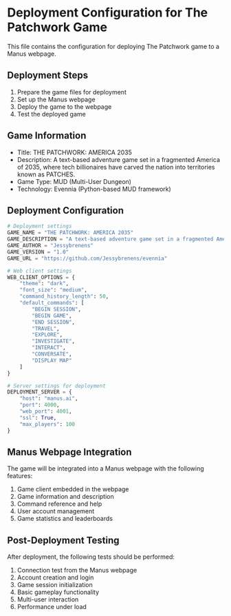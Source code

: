 # Deployment Configuration for The Patchwork Game

This file contains the configuration for deploying The Patchwork game to a Manus webpage.

## Deployment Steps

1. Prepare the game files for deployment
2. Set up the Manus webpage
3. Deploy the game to the webpage
4. Test the deployed game

## Game Information

- Title: THE PATCHWORK: AMERICA 2035
- Description: A text-based adventure game set in a fragmented America of 2035, where tech billionaires have carved the nation into territories known as PATCHES.
- Game Type: MUD (Multi-User Dungeon)
- Technology: Evennia (Python-based MUD framework)

## Deployment Configuration

```python
# Deployment settings
GAME_NAME = "THE PATCHWORK: AMERICA 2035"
GAME_DESCRIPTION = "A text-based adventure game set in a fragmented America of 2035, where tech billionaires have carved the nation into territories known as PATCHES."
GAME_AUTHOR = "Jessybrenens"
GAME_VERSION = "1.0"
GAME_URL = "https://github.com/Jessybrenens/evennia"

# Web client settings
WEB_CLIENT_OPTIONS = {
    "theme": "dark",
    "font_size": "medium",
    "command_history_length": 50,
    "default_commands": [
        "BEGIN SESSION",
        "BEGIN GAME",
        "END SESSION",
        "TRAVEL",
        "EXPLORE",
        "INVESTIGATE",
        "INTERACT",
        "CONVERSATE",
        "DISPLAY MAP"
    ]
}

# Server settings for deployment
DEPLOYMENT_SERVER = {
    "host": "manus.ai",
    "port": 4000,
    "web_port": 4001,
    "ssl": True,
    "max_players": 100
}
```

## Manus Webpage Integration

The game will be integrated into a Manus webpage with the following features:

1. Game client embedded in the webpage
2. Game information and description
3. Command reference and help
4. User account management
5. Game statistics and leaderboards

## Post-Deployment Testing

After deployment, the following tests should be performed:

1. Connection test from the Manus webpage
2. Account creation and login
3. Game session initialization
4. Basic gameplay functionality
5. Multi-user interaction
6. Performance under load
